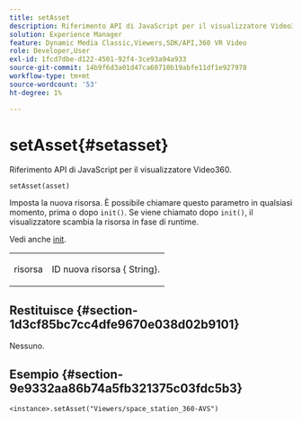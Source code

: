 ```yaml
---
title: setAsset
description: Riferimento API di JavaScript per il visualizzatore Video360.
solution: Experience Manager
feature: Dynamic Media Classic,Viewers,SDK/API,360 VR Video
role: Developer,User
exl-id: 1fcd7dbe-d122-4501-92f4-3ce93a94a933
source-git-commit: 14b9f6d3a01d47ca60710b19abfe11df1e927978
workflow-type: tm+mt
source-wordcount: '53'
ht-degree: 1%

---
```


# setAsset{#setasset}

Riferimento API di JavaScript per il visualizzatore Video360.

`setAsset(asset)`

Imposta la nuova risorsa. È possibile chiamare questo parametro in qualsiasi momento, prima o dopo `init()`. Se viene chiamato dopo `init()`, il visualizzatore scambia la risorsa in fase di runtime.

Vedi anche [init](../../../c-html5-aem-asset-viewers/c-html5-aem-video360/c-html5-aem-video360-javascriptapiref/r-html5-aem-video360-javascriptapiref-init.md#reference-aee94dd92a28410784f7a1792e28683b).

<table id="table_896DFF34A68A403DB93A6D597461A573"> 
 <tbody> 
  <tr> 
   <td colname="col1"> <p> <span class="codeph"> risorsa </span> </p> </td> 
   <td colname="col2"> <p>ID nuova risorsa {<span class="codeph"> String</span>}. </p> </td> 
  </tr> 
 </tbody> 
</table>

## Restituisce {#section-1d3cf85bc7cc4dfe9670e038d02b9101}

Nessuno.

## Esempio {#section-9e9332aa86b74a5fb321375c03fdc5b3}

```
<instance>.setAsset("Viewers/space_station_360-AVS")
```

